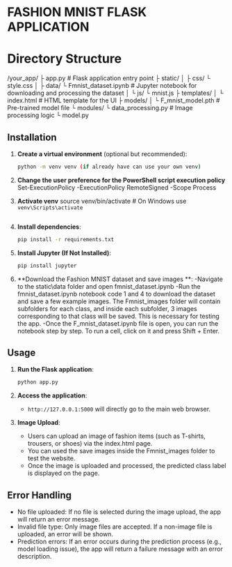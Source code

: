 # FASHION MNIST FLASK APPLICATION

# Directory Structure
/your_app/
├ app.py # Flask application entry point
 ├ static/
 │ ├ css/
           └ style.css
 │ ├ data/
           └ Fmnist_dataset.ipynb # Jupyter notebook for downloading and processing the dataset
 │ └ js/
           └ mnist.js
 ├ templates/
 │ └ index.html # HTML template for the UI
 ├ models/
 │  └ F_mnist_model.pth # Pre-trained model file
 └ modules/
 └ data_processing.py # Image processing logic
 └ model.py


## Installation
1. **Create a virtual environment** (optional but recommended):
    ```bash
    python -m venv venv (if already have can use your own venv)

2. **Change the user preference for the PowerShell script execution policy**
    Set-ExecutionPolicy -ExecutionPolicy RemoteSigned -Scope Process 
   
3. **Activate venv**
    source venv/bin/activate  # On Windows use `venv\Scripts\activate`
   ```

4. **Install dependencies**:
    ```bash
    pip install -r requirements.txt
    ```

5. **Install Jupyter (If Not Installed)**:
    ```bash
    pip install jupyter
    ```

6. **Download the Fashion MNIST dataset and save images **:
   -Navigate to the static\data folder and open fmnist_dataset.ipynb 
   -Run the fmnist_dataset.ipynb notebook code 1 and 4 to download the dataset and save a few example images. The Fmnist_images folder will contain subfolders for each class, and inside each subfolder, 3 images corresponding to that class will be saved. This is necessary for testing the app.
   -Once the F_mnist_dataset.ipynb file is open, you can run the notebook step by step. To run a cell, click on it and press Shift + Enter.    

## Usage

1. **Run the Flask application**:
    ```bash
    python app.py
    ```

2. **Access the application**:
    - `http://127.0.0.1:5000` will directly go to the main web browser.

3. **Image Upload**:
    - Users can upload an image of fashion items (such as T-shirts, trousers, or shoes) via the index.html page.
    - You can used the save images inside the Fmnist_images folder to test the website.
    - Once the image is uploaded and processed, the predicted class label is displayed on the page.

## Error Handling

- No file uploaded: If no file is selected during the image upload, the app will return an error message.
- Invalid file type: Only image files are accepted. If a non-image file is uploaded, an error will be shown.
- Prediction errors: If an error occurs during the prediction process (e.g., model loading issue), the app will return a failure message with an error description.



